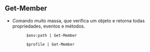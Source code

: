 Get-Member
-----------


- Comando muito massa, que verifica um objeto e retorna todas propriedades, eventos e métodos.

			$env:path | Get-Member

			$profile | Get-Member

